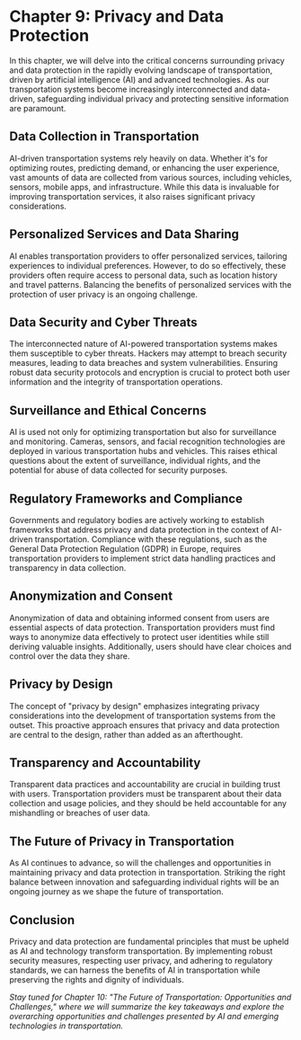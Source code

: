 Chapter 9: Privacy and Data Protection
======================================

In this chapter, we will delve into the critical concerns surrounding privacy and data protection in the rapidly evolving landscape of transportation, driven by artificial intelligence (AI) and advanced technologies. As our transportation systems become increasingly interconnected and data-driven, safeguarding individual privacy and protecting sensitive information are paramount.

Data Collection in Transportation
---------------------------------

AI-driven transportation systems rely heavily on data. Whether it's for optimizing routes, predicting demand, or enhancing the user experience, vast amounts of data are collected from various sources, including vehicles, sensors, mobile apps, and infrastructure. While this data is invaluable for improving transportation services, it also raises significant privacy considerations.

Personalized Services and Data Sharing
--------------------------------------

AI enables transportation providers to offer personalized services, tailoring experiences to individual preferences. However, to do so effectively, these providers often require access to personal data, such as location history and travel patterns. Balancing the benefits of personalized services with the protection of user privacy is an ongoing challenge.

Data Security and Cyber Threats
-------------------------------

The interconnected nature of AI-powered transportation systems makes them susceptible to cyber threats. Hackers may attempt to breach security measures, leading to data breaches and system vulnerabilities. Ensuring robust data security protocols and encryption is crucial to protect both user information and the integrity of transportation operations.

Surveillance and Ethical Concerns
---------------------------------

AI is used not only for optimizing transportation but also for surveillance and monitoring. Cameras, sensors, and facial recognition technologies are deployed in various transportation hubs and vehicles. This raises ethical questions about the extent of surveillance, individual rights, and the potential for abuse of data collected for security purposes.

Regulatory Frameworks and Compliance
------------------------------------

Governments and regulatory bodies are actively working to establish frameworks that address privacy and data protection in the context of AI-driven transportation. Compliance with these regulations, such as the General Data Protection Regulation (GDPR) in Europe, requires transportation providers to implement strict data handling practices and transparency in data collection.

Anonymization and Consent
-------------------------

Anonymization of data and obtaining informed consent from users are essential aspects of data protection. Transportation providers must find ways to anonymize data effectively to protect user identities while still deriving valuable insights. Additionally, users should have clear choices and control over the data they share.

Privacy by Design
-----------------

The concept of "privacy by design" emphasizes integrating privacy considerations into the development of transportation systems from the outset. This proactive approach ensures that privacy and data protection are central to the design, rather than added as an afterthought.

Transparency and Accountability
-------------------------------

Transparent data practices and accountability are crucial in building trust with users. Transportation providers must be transparent about their data collection and usage policies, and they should be held accountable for any mishandling or breaches of user data.

The Future of Privacy in Transportation
---------------------------------------

As AI continues to advance, so will the challenges and opportunities in maintaining privacy and data protection in transportation. Striking the right balance between innovation and safeguarding individual rights will be an ongoing journey as we shape the future of transportation.

Conclusion
----------

Privacy and data protection are fundamental principles that must be upheld as AI and technology transform transportation. By implementing robust security measures, respecting user privacy, and adhering to regulatory standards, we can harness the benefits of AI in transportation while preserving the rights and dignity of individuals.

*Stay tuned for Chapter 10: "The Future of Transportation: Opportunities and Challenges," where we will summarize the key takeaways and explore the overarching opportunities and challenges presented by AI and emerging technologies in transportation.*
